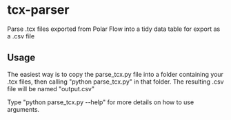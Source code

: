 # tcx-parser
Parse .tcx files exported from Polar Flow into a tidy data table for export as a .csv file

## Usage
The easiest way is to copy the parse_tcx.py file into a folder containing your .tcx files, then calling "python parse_tcx.py" in that folder. The resulting .csv file will be named "output.csv"

Type "python parse_tcx.py --help" for more details on how to use arguments.
